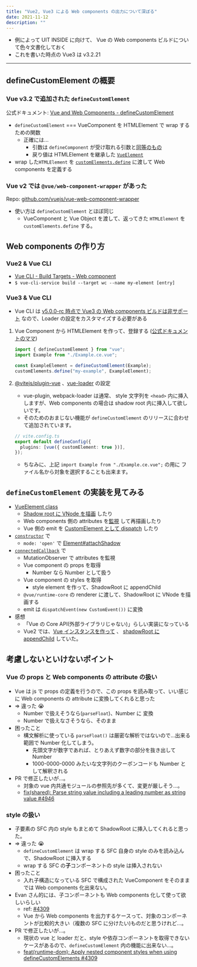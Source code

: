 ```yaml
---
title: "Vue2, Vue3 による Web components の出力について深ぼる"
date: 2021-11-12
description: ""
---
```


- 例によって UIT INSIDE に向けて、 Vue の Web components ビルドについて色々文書化しておく
- これを書いた時点の Vue3 は v3.2.21

---

## defineCustomElement の概要

### Vue v3.2 で追加された `defineCustomElement`

公式ドキュメント: [Vue and Web Components - defineCustomElement](https://v3.vuejs.org/guide/web-components.html#definecustomelement)

- `defineCustomElement` === VueComponent を HTMLElement で wrap するための関数
  - 正確には...
    - 引数は `defineComponent` が受け取れる引数と[同等のもの](https://github.com/vuejs/vue-next/blob/v3.2.21/packages/runtime-dom/src/apiCustomElement.ts#L127)
    - 戻り値は HTMLElement を継承した [`VueElement`](https://github.com/vuejs/vue-next/blob/v3.2.21/packages/runtime-dom/src/apiCustomElement.ts#L27-L29)
- wrap した`HTMLElement` を [`customElements.define`](https://developer.mozilla.org/en-US/docs/Web/API/CustomElementRegistry/define) に渡して Web components を定義する

### Vue v2 では `@vue/web-component-wrapper` があった

Repo: [github.com/vuejs/vue-web-component-wrapper](https://github.com/vuejs/vue-web-component-wrapper)

- 使い方は `defineCustomElement` とほぼ同じ
  - VueComponent と Vue Object を渡して、返ってきた `HTMLElement` を `customElements.define` する。

## Web components の作り方

### Vue2 & Vue CLI

- [Vue CLI - Build Targets - Web component](https://cli.vuejs.org/guide/build-targets.html#web-component)
- `$ vue-cli-service build --target wc --name my-element [entry]`

### Vue3 & Vue CLI

- Vue CLI は [v5.0.0-rc 時点で Vue3 の Web components ビルドは非サポート](https://github.com/vuejs/vue-cli/blob/v5.0.0-rc.0/packages/%40vue/cli-service/lib/commands/build/resolveWcConfig.js#L19) なので、Loader の設定をカスタマイズする必要がある

1. Vue Component から HTMLElement を作って、登録する ([公式ドキュメントのママ](https://v3.vuejs.org/guide/web-components.html#sfc-as-custom-element))

   ```js
   import { defineCustomElement } from "vue";
   import Example from "./Example.ce.vue";

   const ExampleElement = defineCustomElement(Example);
   customElements.define("my-example", ExampleElement);
   ```

2. [@vitejs/plugin-vue](https://github.com/vitejs/vite/tree/main/packages/plugin-vue#using-vue-sfcs-as-custom-elements) 、[vue-loader](https://github.com/vuejs/vue-loader/tree/next#v16-only-options) の設定

   - vue-plugin, webpack-loader は通常、 style 文字列を `<head>` 内に挿入しますが、Web components の場合は shadow root 内に挿入して欲しいです。
   - そのためのおまじない機能が `defineCustomElement` のリリースに合わせて追加されています。

   ```ts
   // vite.config.ts
   export default defineConfig({
     plugins: [vue({ customElement: true })],
   });
   ```

   - ちなみに、上記 `import Example from "./Example.ce.vue";` の用に ファイル名から対象を選択することも出来ます。

## `defineCustomElement` の実装を見てみる

- [VueElement class](https://github.com/vuejs/vue-next/blob/v3.2.21/packages/runtime-dom/src/apiCustomElement.ts#L149)
  - [Shadow root に VNode を描画](https://github.com/vuejs/vue-next/blob/v3.2.21/packages/runtime-dom/src/apiCustomElement.ts#L312) したり
  - Web components 側の attributes を[監視](https://github.com/vuejs/vue-next/blob/v3.2.21/packages/runtime-dom/src/apiCustomElement.ts#L211) して再描画したり
  - Vue 側の emit を [CustomElement として dispatch](https://github.com/vuejs/vue-next/blob/v3.2.21/packages/runtime-dom/src/apiCustomElement.ts#L343) したり
- [`constructor`](https://github.com/vuejs/vue-next/blob/v3.2.21/packages/runtime-dom/src/apiCustomElement.ts#L160) で
  - `mode: 'open'` で [Element#attachShadow](https://developer.mozilla.org/ja/docs/Web/API/Element/attachShadow)
- [`connectedCallback`](https://github.com/vuejs/vue-next/blob/v3.2.21/packages/runtime-dom/src/apiCustomElement.ts#L179) で
  - MutationObserver で attributes を監視
  - Vue component の props を取得
    - Number なら Number として扱う
  - Vue component の styles を取得
    - style element を作って、ShadowRoot に appendChild
  - `@vue/runtime-core` の renderer に渡して、ShadowRoot に VNode を描画する
  - emit は `dispatchEvent(new CustomEvent())` に変換
- 感想
  - 「Vue の Core API(外部ライブラリじゃない)」らしい実装になっている
  - Vue2 では、[Vue インスタンスを作って](https://github.com/vuejs/vue-web-component-wrapper/blob/master/src/index.js#L86) 、 [shadowRoot に appendChild](https://github.com/vuejs/vue-web-component-wrapper/blob/master/src/index.js#L163) していた。

## 考慮しないといけないポイント

### Vue の props と Web components の attribute の扱い

- Vue は js で props の定義を行うので、この props を読み取って、いい感じに Web components の attribute に変換してくれると思った
- => 違った 😭
  - Number で扱えそうなら(`parseFloat`)、Number に 変換
  - Number で扱えなさそうなら、そのまま
- 困ったこと
  - 構文解析に使っている `parseFloat()` は厳密な解析ではないので...出来る範囲で Number 化してしまう。
    - 先頭文字が数字であれば、とりあえず数字の部分を抜き出して Number
    - 1000-0000-0000 みたいな文字列のクーポンコードも Number として解釈される
- PR で修正したいが...。
  - 対象の vue 内共通モジュールの参照先が多くて、変更が厳しそう...。
  - [fix(shared): Parse string value including a leading number as string value #4946](https://github.com/vuejs/vue-next/pull/4946)

### style の扱い

- 子要素の SFC 内の style もまとめて ShadowRoot に挿入してくれると思った。
- => 違った 😭
  - `defineCustomElement` は wrap する SFC 自身の style のみを読み込んで、ShadowRoot に挿入する
  - wrap する SFC の**子**コンポーネントの style は挿入されない
- 困ったこと
  - 入れ子構造になっている SFC で構成された VueComponent をそのままでは Web components 化出来ない。
- Evan さん的には、子コンポーネントも Web components 化して使って欲しいらしい
  - ref: [#4309](https://github.com/vuejs/vue-next/pull/4309#issuecomment-896886449)
  - Vue から Web components を出力するケースって、対象のコンポーネントが比較的大きい（複数の SFC に分けたい)ものだと思うけれど...。
- PR で修正したいが...。
  - 現状の vue と loader だと、style や依存コンポーネントを取得できないケースがあるので、`defineCustomElement` 内の機能に出来ない...。
  - [feat(runtime-dom): Apply nested component styles when using defineCustomElements #4309](https://github.com/vuejs/vue-next/pull/4309)
